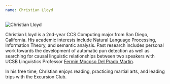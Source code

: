 ```yaml
---
name: Christian Lloyd
---
```


![Christian Lloyd](lloyd_christian.jpg)

Christian Lloyd is a 2nd-year CCS Computing major from San Diego,
California. His academic interests include Natural Language
Processing, Information Theory, and semantic analysis.  Past research
includes personal work towards the development of automatic pun
detection as well as searching for causal linguistic relationships
between two speakers with UCSB Linguistics Professor
[Fermin Mocoso Del Prado Martin](http://www.linguistics.ucsb.edu/people/fermin-moscoso-del-prado-martin).

In his free time, Christian enjoys reading, practicing martial arts,
and leading trips with the Excursion Club.
